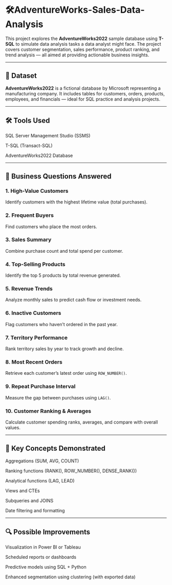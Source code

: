 
# 🛠️AdventureWorks-Sales-Data-Analysis

This project explores the **AdventureWorks2022** sample database using **T-SQL** to simulate data analysis tasks a  data analyst might face. The project covers customer segmentation, sales performance, product ranking, and trend analysis — all aimed at providing actionable business insights.

---

## 📁 Dataset

**AdventureWorks2022** is a fictional database by Microsoft representing a manufacturing company. It includes tables for customers, orders, products, employees, and financials — ideal for SQL practice and analysis projects.

---
## 🛠️ Tools Used
 SQL Server Management Studio (SSMS)

 T-SQL (Transact-SQL)

 AdventureWorks2022 Database
 
---
## 🎯 Business Questions Answered

### 1. High-Value Customers  
Identify customers with the highest lifetime value (total purchases).

### 2. Frequent Buyers  
Find customers who place the most orders.

### 3. Sales Summary  
Combine purchase count and total spend per customer.

### 4. Top-Selling Products  
Identify the top 5 products by total revenue generated.

### 5. Revenue Trends  
Analyze monthly sales to predict cash flow or investment needs.

### 6. Inactive Customers  
Flag customers who haven’t ordered in the past year.

### 7. Territory Performance  
Rank territory sales by year to track growth and decline.

### 8. Most Recent Orders  
Retrieve each customer’s latest order using `ROW_NUMBER()`.

### 9. Repeat Purchase Interval  
Measure the gap between purchases using `LAG()`.

### 10. Customer Ranking & Averages  
Calculate customer spending ranks, averages, and compare with overall values.

---
## 📌 Key Concepts Demonstrated
Aggregations (SUM, AVG, COUNT)

Ranking functions (RANK(), ROW_NUMBER(), DENSE_RANK())

Analytical functions (LAG, LEAD)

Views and CTEs

Subqueries and JOINS

Date filtering and formatting

--- 
## 🔍 Possible Improvements
Visualization in Power BI or Tableau

Scheduled reports or dashboards

Predictive models using SQL + Python

Enhanced segmentation using clustering (with exported data)
